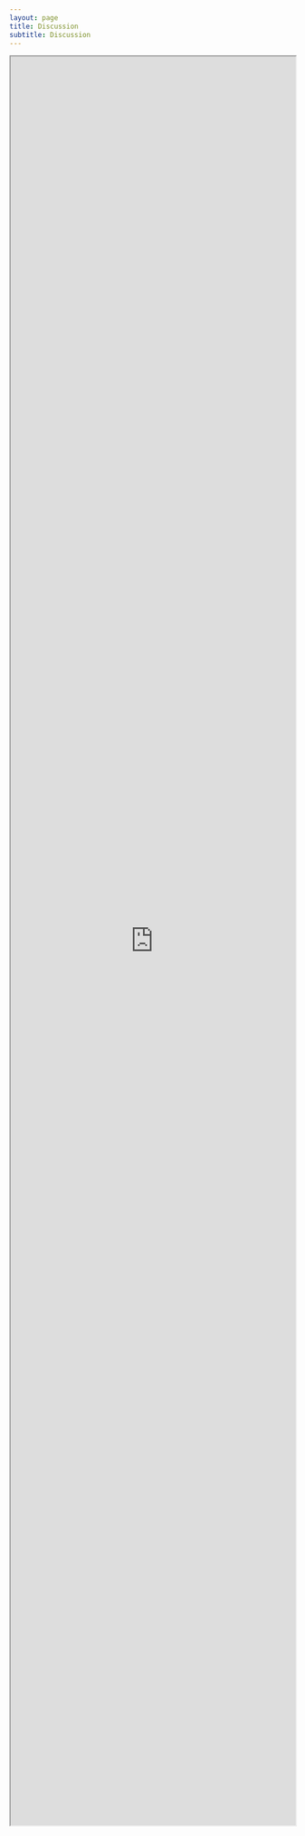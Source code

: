 ```yaml
---
layout: page
title: Discussion
subtitle: Discussion
---
```

<iframe
  src="https://github.com/sport-ai-lab/bbs/discussions/categories/a-ideas"
  style="width:100%; height:80%;"
></iframe>